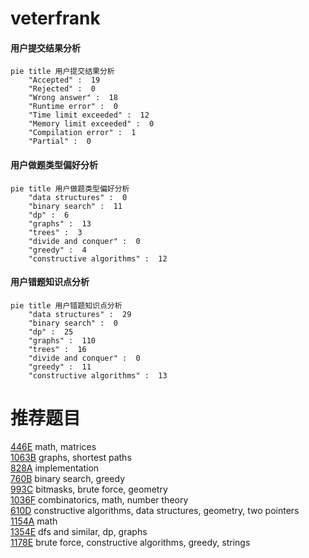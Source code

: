 # veterfrank

<!-- tabs:start -->



#### **用户提交结果分析**

```mermaid
pie title 用户提交结果分析
    "Accepted" :  19
    "Rejected" :  0
    "Wrong answer" :  18
    "Runtime error" :  0
    "Time limit exceeded" :  12
    "Memory limit exceeded" :  0
    "Compilation error" :  1
    "Partial" :  0
```

#### **用户做题类型偏好分析**

```mermaid
pie title 用户做题类型偏好分析
    "data structures" :  0
    "binary search" :  11
    "dp" :  6
    "graphs" :  13
    "trees" :  3
    "divide and conquer" :  0
    "greedy" :  4
    "constructive algorithms" :  12
```
#### **用户错题知识点分析**

```mermaid
pie title 用户错题知识点分析
    "data structures" :  29
    "binary search" :  0
    "dp" :  25
    "graphs" :  110
    "trees" :  16
    "divide and conquer" :  0
    "greedy" :  11
    "constructive algorithms" :  13
```



<!-- tabs:end -->
# 推荐题目
[446E](https://codeforces.com/contest/446/problem/E)		math,
                        matrices		  
[1063B](https://codeforces.com/contest/1063/problem/B)		graphs,
                        shortest paths		  
[828A](https://codeforces.com/contest/828/problem/A)		implementation		  
[760B](https://codeforces.com/contest/760/problem/B)		binary search,
                        greedy		  
[993C](https://codeforces.com/contest/993/problem/C)		bitmasks,
                        brute force,
                        geometry		  
[1036F](https://codeforces.com/contest/1036/problem/F)		combinatorics,
                        math,
                        number theory		  
[610D](https://codeforces.com/contest/610/problem/D)		constructive algorithms,
                        data structures,
                        geometry,
                        two pointers		  
[1154A](https://codeforces.com/contest/1154/problem/A)		math		  
[1354E](https://codeforces.com/contest/1354/problem/E)		dfs and similar,
                        dp,
                        graphs		  
[1178E](https://codeforces.com/contest/1178/problem/E)		brute force,
                        constructive algorithms,
                        greedy,
                        strings		  
